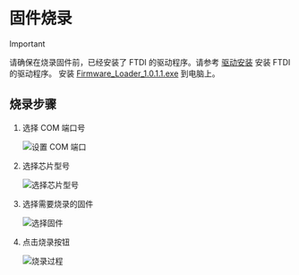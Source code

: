 # 固件烧录

> [!IMPORTANT]
> 请确保在烧录固件前，已经安装了 FTDI 的驱动程序。请参考 [驱动安装](install-driver.md) 安装 FTDI 的驱动程序。
> 安装 [Firmware_Loader_1.0.1.1.exe](/wiki/zigbee-series/om15080-jn5189/software/Firmware_Loader_1.0.1.1.exe) 到电脑上。

## 烧录步骤

1. 选择 COM 端口号

    ![设置 COM 端口](/wiki/zigbee-series/om15080-jn5189/img/flash/1_设置com.png)

2. 选择芯片型号

    ![选择芯片型号](/wiki/zigbee-series/om15080-jn5189/img/flash/2_选择芯片型号.png)

3. 选择需要烧录的固件

    ![选择固件](/wiki/zigbee-series/om15080-jn5189/img/flash/3_选择固件.png)

4. 点击烧录按钮

    ![烧录过程](/wiki/zigbee-series/om15080-jn5189/img/flash/4_烧录.png)
